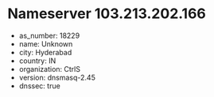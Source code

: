 # Nameserver 103.213.202.166

* as_number: 18229
* name: Unknown
* city: Hyderabad
* country: IN
* organization: CtrlS
* version: dnsmasq-2.45
* dnssec: true
